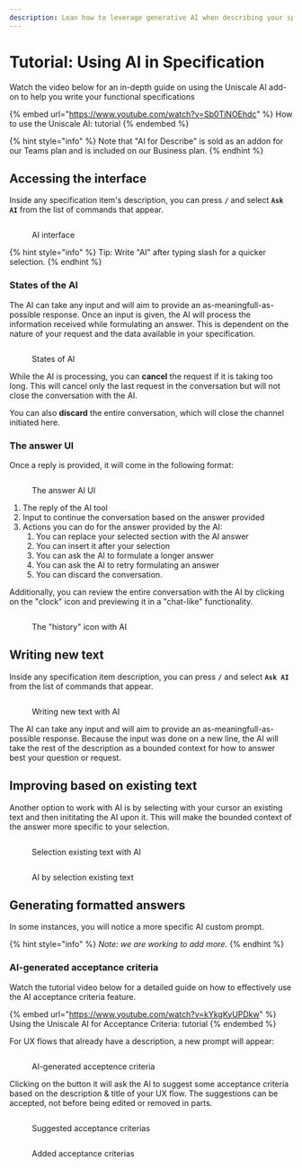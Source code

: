 ```yaml
---
description: Lean how to leverage generative AI when describing your specification.
---
```


# Tutorial: Using AI in Specification

Watch the video below for an in-depth guide on using the Uniscale AI add-on to help you write your functional specifications

{% embed url="https://www.youtube.com/watch?v=Sb0TiNOEhdc" %}
How to use the Uniscale AI: tutorial
{% endembed %}

{% hint style="info" %}
Note that "AI for Describe" is sold as an addon for our Teams plan and is included on our Business plan.
{% endhint %}



## Accessing the interface

Inside any specification item's description, you can press **`/`** and select **`Ask AI`** from the list of commands that appear.

<figure><img src="../../../.gitbook/assets/image (3).png" alt=""><figcaption><p>AI interface </p></figcaption></figure>

{% hint style="info" %}
Tip: Write "AI" after typing slash for a quicker selection.&#x20;
{% endhint %}



### States of the AI

The AI can take any input and will aim to provide an as-meaningfull-as-possible response. Once an input is given, the AI will process the information received while formulating an answer. This is dependent on the nature of your request and the data available in your specification.

<figure><img src="../../../.gitbook/assets/image (1) (4).png" alt=""><figcaption><p>States of AI</p></figcaption></figure>

While the AI is processing, you can **cancel** the request if it is taking too long. This will cancel only the last request in the conversation but will not close the conversation with the AI.

You can also **discard** the entire conversation, which will close the channel initiated here.



### The answer UI

Once a reply is provided, it will come in the following format:

<figure><img src="../../../.gitbook/assets/image (2) (2).png" alt=""><figcaption><p>The answer AI UI</p></figcaption></figure>

1. The reply of the AI tool
2. Input to continue the conversation based on the answer provided
3. Actions you can do for the answer provided by the AI:
   1. You can replace your selected section with the AI answer
   2. You can insert it after your selection
   3. You can ask the AI to formulate a longer answer
   4. You can ask the AI to retry formulating an answer
   5. You can discard the conversation.

Additionally, you can review the entire conversation with the AI by clicking on the "clock" icon and previewing it in a "chat-like" functionality.

<figure><img src="../../../.gitbook/assets/image (3) (2).png" alt=""><figcaption><p>The "history" icon with AI</p></figcaption></figure>



## Writing new text

Inside any specification item description, you can press **`/`** and select **`Ask AI`** from the list of commands that appear.&#x20;

<figure><img src="../../../.gitbook/assets/image (4).png" alt=""><figcaption><p>Writing new text with AI</p></figcaption></figure>

The AI can take any input and will aim to provide an as-meaningfull-as-possible response. Because the input was done on a new line, the AI will take the rest of the description as a bounded context for how to answer best your question or request.



## Improving based on existing text

Another option to work with AI is by selecting with your cursor an existing text and then inititating the AI upon it. This will make the bounded context of the answer more specific to your selection.

<figure><img src="../../../.gitbook/assets/CleanShot 2024-04-24 at 07.27.56.png" alt=""><figcaption><p>Selection existing text with AI</p></figcaption></figure>

<figure><img src="../../../.gitbook/assets/CleanShot 2024-04-24 at 07.28.04.png" alt=""><figcaption><p>AI by selection existing text </p></figcaption></figure>



## Generating formatted answers

In some instances, you will notice a more specific AI custom prompt.&#x20;

{% hint style="info" %}
_Note: we are working to add more._
{% endhint %}

### AI-generated acceptance criteria

Watch the tutorial video below for a detailed guide on how to effectively use the AI acceptance criteria feature.



{% embed url="https://www.youtube.com/watch?v=kYkgKyUPDkw" %}
Using the Uniscale AI for Acceptance Criteria: tutorial
{% endembed %}



For UX flows that already have a description, a new prompt will appear:

<figure><img src="../../../.gitbook/assets/CleanShot 2024-04-24 at 07.34.14.png" alt=""><figcaption><p>AI-generated acceptence criteria </p></figcaption></figure>

Clicking on the button it will ask the AI to suggest some acceptance criteria based on the description & title of your UX flow. The suggestions can be accepted, not before being edited or removed in parts.&#x20;

<figure><img src="../../../.gitbook/assets/CleanShot 2024-04-24 at 07.35.42.png" alt=""><figcaption><p>Suggested acceptance criterias</p></figcaption></figure>

<figure><img src="../../../.gitbook/assets/CleanShot 2024-04-24 at 07.35.50.png" alt=""><figcaption><p>Added acceptance criterias</p></figcaption></figure>
